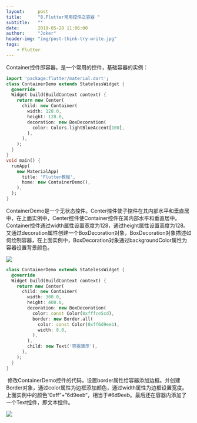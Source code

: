 ```yaml
---
layout:     post
title:      "8.Flutter常用控件之容器 "
subtitle:   ""
date:       2019-05-28 11:06:00
author:     "Joker"
header-img: "img/post-think-try-write.jpg"
tags:
    - Flutter
---
```


Container控件即容器，是一个常用的控件，基础容器的实例：

```dart
import 'package:flutter/material.dart';
class ContainerDemo extends StatelessWidget {
  @override
  Widget build(BuildContext context) {
    return new Center(
      child: new Container(
        width: 128.0,
        height: 128.0,
        decoration: new BoxDecoration(
          color: Colors.lightBlueAccent[100],
        ),
      ),
    );
  }
}
void main() {
  runApp(
    new MaterialApp(
      title: 'Flutter教程',
      home: new ContainerDemo(),
    ),
  );
}

```

ContainerDemo是一个无状态控件。Center控件使子控件在其内部水平和垂直居中，在上面实例中，Center控件使Container控件在其内部水平和垂直居中。Container控件通过width属性设置宽度为128，通过height属性设置高度为128。又通过decoration属性创建一个BoxDecoration对象，BoxDecoration对象描述如何绘制容器，在上面实例中，BoxDecoration对象通过backgroundColor属性为容器设置背景颜色。

![](https://img-blog.csdn.net/20161114153739518)





```dart
class ContainerDemo extends StatelessWidget {
  @override
  Widget build(BuildContext context) {
    return new Center(
      child: new Container(
        width: 300.0,
        height: 400.0,
        decoration: new BoxDecoration(
          color: const Color(0xfffce5cd),
          border: new Border.all(
            color: const Color(0xff6d9eeb),
            width: 8.0,
          ),
        ),
        child: new Text('容器演示'),
      ),
    );
  }
}

```

 修改ContainerDemo控件的代码，设置border属性给容器添加边框。并创建Border对象，通过color属性为边框添加颜色，通过width属性为边框设置宽度。上面实例中的颜色”0xff“+”6d9eeb“，相当于#6d9eeb。最后还在容器内添加了一个Text控件，即文本控件。



![](https://img-blog.csdn.net/20161116112014096)














